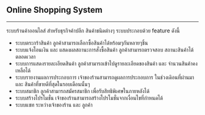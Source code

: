 ## Online Shopping System 
--------
ระบบร้านค้าออนไลส์ สำหรับธุรกิจค้าปลีก สินค้าชนิดต่างๆ 
ระบบประกอบด้วย feature ดังนี้ 
* ระบบตระกร้าสินค้า ลูกค้าสามารถเลือกซื้อสินค้าได้หร้อมๆกันหลายๆชิ้น 
* ระบบแจ้งโอนเงิน และ แสดงผลสถานะการสั่งซื้อสินค้า ลูกค้าสามารถตรวจสอบ สถานะสินค้าได้ตลอดเวลา 
* ระบบการแสดงรายละเอียดสินค้า ลูกค้าสามารถเข้าไปดูรายละเอียดของสินค้า และ จำนวนสินค้าคงเหลือได้
* ระบบรายงานผลการประกอบการ เจ้าของร้านสามารถดูผลการประกอบการ ในช่วงเดิอนที่ผ่านมา และ สินค้าที่ขายดีที่สุดในรอบเดือนนั้นๆ 
* ระบบสมาชิก ลูกค้าสามารถสมัครสมาชิก เพื่อรับสิทธิพิเศษในภายหลังได้ 
* ระบบสร้างโปรโมชั่น เจ้าของร้านสามารถสร้างโปรโมชั่นจากเงื่อนไขที่กำหนดได้ 
* ระบบแชท ระหว่างเจ้าของร้าน และ ลูกค้า
